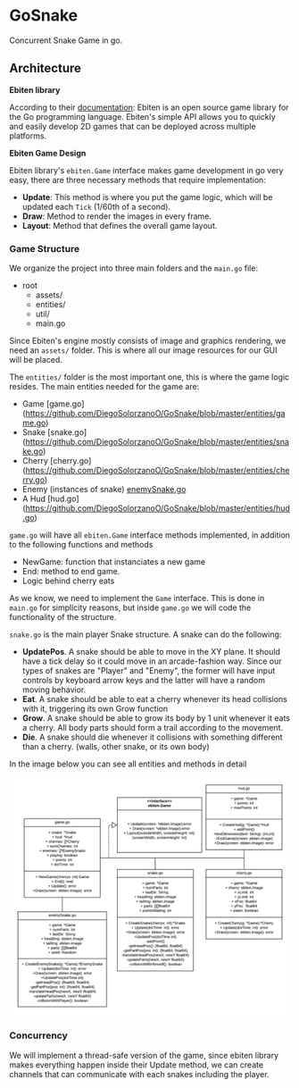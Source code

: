 # GoSnake

Concurrent Snake Game in go.

## Architecture
**Ebiten library**

According to their [documentation](https://github.com/hajimehoshi/ebiten/): Ebiten is an open source game library for the Go programming language. Ebiten's simple API allows you to quickly and easily develop 2D games that can be deployed across multiple platforms.

**Ebiten Game Design**

Ebiten library's `ebiten.Game` interface makes game development in go very easy, there are three necessary methods that require implementation:
* **Update**: This method is where you put the game logic, which will be updated each `Tick` (1/60th of a second).
* **Draw**: Method to render the images in every frame. 
* **Layout**: Method that defines the overall game layout.


### Game Structure
We organize the project into three main folders and the `main.go` file: 

* root 
    * assets/
    * entities/
    * util/
    * main.go

Since Ebiten's engine mostly consists of image and graphics rendering, we need an `assets/` folder. This is where all our image resources for our GUI will be placed.

The `entities/` folder is the most important one, this is where the game logic resides. The main entities needed for the game are:
* Game [game.go] (https://github.com/DiegoSolorzanoO/GoSnake/blob/master/entities/game.go)
* Snake [snake.go] (https://github.com/DiegoSolorzanoO/GoSnake/blob/master/entities/snake.go)
* Cherry [cherry.go] (https://github.com/DiegoSolorzanoO/GoSnake/blob/master/entities/cherry.go)
* Enemy (instances of snake) [enemySnake.go](https://github.com/DiegoSolorzanoO/GoSnake/blob/master/entities/enemySnake.go)
* A Hud [hud.go] (https://github.com/DiegoSolorzanoO/GoSnake/blob/master/entities/hud.go)

`game.go` will have all `ebiten.Game` interface methods implemented, in addition to the following functions and methods 
* NewGame: function that instanciates a new game
* End: method to end game.
* Logic behind cherry eats

As we know, we need to implement the `Game` interface. This is done in `main.go` for simplicity reasons, but inside `game.go` we will code the functionality of the structure.

`snake.go` is the main player Snake structure. A snake can do the following:
* **UpdatePos**. A snake should be able to move in the XY plane. It should have a tick delay so it could move in an arcade-fashion way. Since our types of snakes are "Player" and "Enemy", the former will have input controls by keyboard arrow keys and the latter will have a random moving behavior.
* **Eat**. A snake should be able to eat a cherry whenever its head collisions with it, triggering its own Grow function
* **Grow**. A snake should be able to grow its body by 1 unit whenever it eats a cherry. All body parts should form a trail according to the movement.
* **Die**. A snake should die whenever it collisions with something different than a cherry. (walls, other snake, or its own body)

In the image below you can see all entities and methods in detail

![uml](uml.png)


### Concurrency

We will implement a thread-safe version of the game, since ebiten library makes everything happen inside their Update method, we can create channels that can communicate with each snakes including the player.